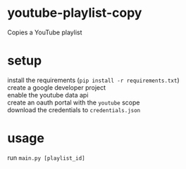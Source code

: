 # youtube-playlist-copy
Copies a YouTube playlist
# setup
install the requirements (`pip install -r requirements.txt`)  
create a google developer project  
enable the youtube data api  
create an oauth portal with the `youtube` scope  
download the credentials to `credentials.json`
# usage
run `main.py [playlist_id]`